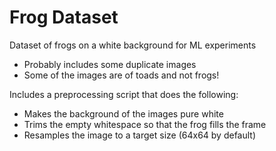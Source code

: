 # Frog Dataset
Dataset of frogs on a white background for ML experiments

* Probably includes some duplicate images
* Some of the images are of toads and not frogs!

Includes a preprocessing script that does the following:
* Makes the background of the images pure white
* Trims the empty whitespace so that the frog fills the frame
* Resamples the image to a target size (64x64 by default)
